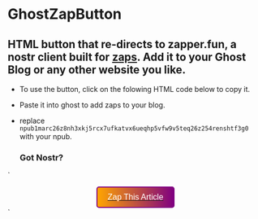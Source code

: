 # GhostZapButton
## HTML button that re-directs to zapper.fun, a nostr client built for [zaps](https://nostr.how/en/zaps). Add it to your Ghost Blog or any other website you like.

- To use the button, click on the folowing HTML code below to copy it.
- Paste it into ghost to add zaps to your blog.
- replace `npub1marc26z8nh3xkj5rcx7ufkatvx6ueqhp5vfw9v5teq26z254renshtf3g0` with your npub.

  ### Got Nostr?

`<style>
  .zap-button {
    background: linear-gradient(to right, orange, purple);
    color: white;
    padding: 10px 20px;
    border: 2px solid purple;
    border-radius: 5px;
    font-size: 16px;
    cursor: pointer;
    display: block;
    margin: 0 auto;
  }
</style>

<a href="https://zapper.fun/zap?id=npub1marc26z8nh3xkj5rcx7ufkatvx6ueqhp5vfw9v5teq26z254renshtf3g0">
  <button class="zap-button">Zap This Article</button>
</a>`
